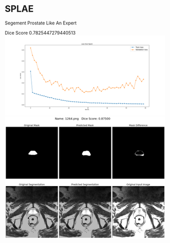# SPLAE
 Segement Prostate Like An Expert

Dice Score 0.7825447279440513
![Loss Graph](losss.png)
![Segment Result](segres.png)
